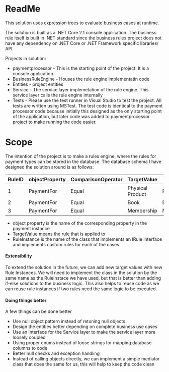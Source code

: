# ReadMe
This solution uses expression trees to evaluate business cases at runtime.

The solution is built as a .NET Core 2.1 console application. The business rule itself is built in .NET standard since the business rules project does not have any dependency on .NET Core or .NET Framework specific libraries/ API.

Projects in solution:
- paymentprocessor - This is the starting point of the project. It is a console application.
- BusinessRuleEngine - Houses the rule engine implementatin code
- Entities - project entities
- Service - The service layer implemetation of the rule engine. This service layer calls the rule engine internally
- Tests - Please use the test runner in Visual Studio to test the project. All tests are written using MSTest. The test code is identical to the payment processor code because initially this designed as the only starting point of the application, but later code was added to paymentprocessor project to make running the code easier.

# Scope
The intention of the project is to make a rules engine, where the rules for payment types can be stored in the database. The database schema I have designed the solution around is as follows:

| RuleID | objectProperty | ComparisonOperator |   TargetValue    |    RuleInstance     |
|--------|----------------|--------------------|------------------|---------------------|
|      1 | PaymentFor     | Equal              | Physical Product | PhysicalProductRule |
|      2 | PaymentFor     | Equal              | Book             | BookRule            |
|      3 | PaymentFor     | Equal              | Membership       | MembershipRule      |

- object property is the name of the corresponding property in the payment instance
- TargetValue means the rule that is applied to
- RuleInstance is the name of the class that implements an IRule interface and implements custom rules for each of the cases

#### Extensibility
To extend the solution in the future, we can add new target values with new Rule Instances. We will need to implement the class in the solution by the same name as the RuleInstace we have used, but that is better than adding if-else solutions to the business logic. This also helps to reuse code as we can reuse rule instances if two rules need the same logic to be executed.

#### Doing things better
A few things can be done better
- Use null object pattern instead of retuning null objects
- Design the entities better depending on complete business use cases
- Use an interface for the Service layer to make the service layer more loosely coupled
- Using proper enums instead of loose strings for mapping database columns to code
- Better null checks and exception handling
- Instead of calling objects directly, we can implement a simple mediator class that does the same for us, this will help to keep the code clean
